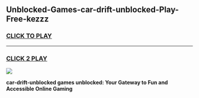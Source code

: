 
## Unblocked-Games-car-drift-unblocked-Play-Free-kezzz
<h3>
<a href="https://premium76.site?title=car-drift-unblocked&ref=23A">CLICK TO PLAY</a></h3>
<hr>

<h3>
<a href="https://premium76.site?title=car-drift-unblocked&ref=23A">CLICK 2 PLAY</a>
  
</h3>

<a href="https://premium76.site?title=car-drift-unblocked&ref=23A"><img src="https://clearcache.store/games.png"></a>


**car-drift-unblocked games unblocked: Your Gateway to Fun and Accessible Online Gaming**
